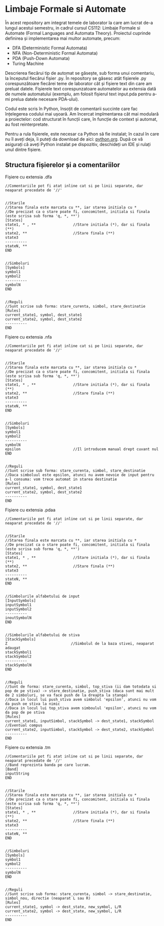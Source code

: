 # Limbaje Formale si Automate

În acest repository am integrat temele de laborator la care am lucrat de-a lungul acestui semestru, in cadrul cursul CS112: Limbaje Formale si Automate (Formal Languages and Automata Theory). Proiectul cuprinde definirea și implementarea mai multor automate, precum:
- DFA (Deterministic Formal Automata)
- NFA (Non-Deterministic Formal Automata)
- PDA (Push-Down Automata)
- Turing Machine
  
Descrierea fiecărui tip de automat se găsește, sub forma unui comentariu, la începutul fiecărui fișier .py. În repository se găsesc atât fișierele .py corespunzătoare fiecărei teme de laborator cât și fișiere text din care am preluat datele. Fișierele text corespunzatoare automatelor au extensia dată de numele automatului (exemplu, am folosit fișierul text input.pda pentru a-mi prelua datele necesare PDA-ului).

Codul este scris în Python, însoțit de comentarii succinte care fac înțelegerea codului mai ușoară. 
Am încercat implmentarea cât mai modulară a proiectelor: cod structurat în funcții care, în funcție de context și automat, au fost reinterpretate.

Pentru a rula fișierele, este necesar ca Python să fie instalat; în cazul în care nu îl aveți deja, îi puteți da download de aici: [python.org](https://www.python.org/downloads/).
După ce vă asigurați că aveți Python instalat pe dispozitiv, deschideți un IDE și rulați unul dintre fișiere.


## Structura fișierelor și a comentariilor

Fișiere cu extensia .dfa

    //Comentariile pot fi atat inline cat si pe linii separate, dar neaparat precedate de '//'

    
    //Starile
    //Starea finala este marcata cu **, iar starea initiala cu *
    //De precizat ca o stare poate fi, concomitent, initiala si finala (este scrisa sub forma 'q, *, **')
    [States]
    state1, * , **                 //Stare initiala (*), dar si finala (**)
    state2, **                     //Stare finala (**)
    state3
    ----------
    stateN, **
    END


    //Simboluri
    [Symbols]
    symbol1
    symbol2
    ----------
    symbolN
    END 

    
    //Reguli
    //Sunt scrise sub forma: stare_curenta, simbol, stare_destinatie
    [Rules]
    current_state1, symbol, dest_state1
    current_state2, symbol, dest_state2
    ----------
    END

Fișiere cu extensia .nfa

    //Comentariile pot fi atat inline cat si pe linii separate, dar neaparat precedate de '//'

    
    //Starile
    //Starea finala este marcata cu **, iar starea initiala cu *
    //De precizat ca o stare poate fi, concomitent, initiala si finala (este scrisa sub forma 'q, *, **')
    [States]
    state1, * , **                 //Stare initiala (*), dar si finala (**)
    state2, **                     //Stare finala (**)
    state3
    ----------
    stateN, **
    END

    
    //Simboluri
    [Symbols]
    symbol1
    symbol2
    ----------
    symbolN
    epsilon                        //Il introducem manual drept cuvant nul
    END 

    
    //Reguli
    //Sunt scrise sub forma: stare_curenta, simbol, stare_destinatie
    //Daca simboluul este epsilon, atunci nu avem nevoie de input pentru a-l consuma: vom trece automat in starea destinatie
    [Rules]
    current_state1, symbol, dest_state1
    current_state2, symbol, dest_state2
    ----------
    END

Fișiere cu extensia .pdaa

    //Comentariile pot fi atat inline cat si pe linii separate, dar neaparat precedate de '//'

    
    //Starile
    //Starea finala este marcata cu **, iar starea initiala cu *
    //De precizat ca o stare poate fi, concomitent, initiala si finala (este scrisa sub forma 'q, *, **')
    [States]
    state1, * , **                 //Stare initiala (*), dar si finala (**)
    state2, **                     //Stare finala (**)
    state3
    ----------
    stateN, **
    END

    
    //Simbolurile alfabetului de input
    [InputSymbols]
    inputSymbol1
    inputSymbol2
    ----------
    inoutSymbolN
    END 


    //Simbolurile alfabetului de stiva
    [StackSymbols]
    Z                             //Simbolul de la baza stivei, neaparat adaugat
    stackSymbol1
    stackSymbol2
    ----------
    stackSymbolN
    END 

    
    //Reguli
    //Sunt de forma: stare_curenta, simbol, top_stiva (ii dam totodata si pop de pe stiva) -> stare_destinatie, push_stiva (daca sunt mai mult de 2 simboluri, se va face push de la dreapta la stanga)
    //Daca in locul lui push_stiva avem simbolul 'epsilon', atunci nu vom da push oe stiva la nimic
    //Daca in locul lui top_stiva avem simboulul 'epsilon', atunci nu vom da pop de pe stiva 
    [Rules]
    current_state1, inputSimbol, stackSymbol -> dest_state1, stackSymbol             //Eventual compus
    current_state2, inputSimbol, stackSymbol -> dest_state2, stackSymbol
    ----------
    END


Fișiere cu extensia .tm

    //Comentariile pot fi atat inline cat si pe linii separate, dar neaparat precedate de '//'
    //Band reprezinta banda pe care lucram.
    [Band]
    inputString
    END

    
    //Starile
    //Starea finala este marcata cu **, iar starea initiala cu *
    //De precizat ca o stare poate fi, concomitent, initiala si finala (este scrisa sub forma 'q, *, **')
    [States]
    state1, * , **                 //Stare initiala (*), dar si finala (**)
    state2, **                     //Stare finala (**)
    state3
    ----------
    stateN, **
    END

    
    //Simboluri
    [Symbols]
    symbol1
    symbol2
    ----------
    symbolN
    END 

    
    //Reguli
    //Sunt scrise sub forma: stare_curenta, simbol -> stare_destinatie, simbol_nou, directie (neaparat L sau R)
    [Rules]
    current_state1, symbol -> dest_state, new_symbol, L/R
    current_state2, symbol -> dest_state, new_symbol, L/R
    ----------
    END
    


    
